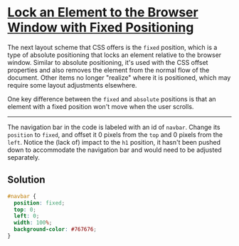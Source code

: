 # [Lock an Element to the Browser Window with Fixed Positioning](https://learn.freecodecamp.org/responsive-web-design/applied-visual-design/lock-an-element-to-the-browser-window-with-fixed-positioning)

The next layout scheme that CSS offers is the `fixed` position, which is a type of absolute positioning that locks an element relative to the browser window. Similar to absolute positioning, it's used with the CSS offset properties and also removes the element from the normal flow of the document. Other items no longer "realize" where it is positioned, which may require some layout adjustments elsewhere.

One key difference between the `fixed` and `absolute` positions is that an element with a fixed position won't move when the user scrolls.

---

The navigation bar in the code is labeled with an id of `navbar`. Change its `position` to `fixed`, and offset it 0 pixels from the `top` and 0 pixels from the `left`. Notice the (lack of) impact to the `h1` position, it hasn't been pushed down to accommodate the navigation bar and would need to be adjusted separately.

## Solution

```css
#navbar {
  position: fixed;
  top: 0;
  left: 0;
  width: 100%;
  background-color: #767676;
}
```